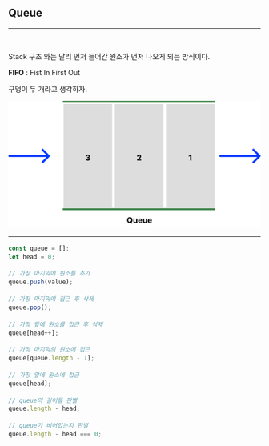 <!-- @format -->

## Queue

---

<br/>

Stack 구조 와는 달리 먼저 들어간 원소가 먼저 나오게 되는 방식이다.

**FIFO** : Fist In First Out

구멍이 두 개라고 생각하자.

<img src="Queue.png">

---

```js
const queue = [];
let head = 0;

// 가장 마지막에 원소를 추가
queue.push(value);

// 가장 마지막에 접근 후 삭제
queue.pop();

// 가장 앞에 원소를 접근 후 삭제
queue[head++];

// 가장 마지막의 원소에 접근
queue[queue.length - 1];

// 가장 앞에 원소에 접근
queue[head];

// queue의 길이를 판별
queue.length - head;

// queue가 비어있는지 판별
queue.length - head === 0;
```
